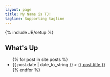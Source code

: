 ```yaml
---
layout: page
title: My Name is TJ!
tagline: Supporting tagline
---
```

{% include JB/setup %}

    
## What's Up

<ul class="posts">
  {% for post in site.posts %}
    <li><span>{{ post.date | date_to_string }}</span> &raquo; <a href="{{ BASE_PATH }}{{ post.url }}">{{ post.title }}</a></li>
  {% endfor %}
</ul>




